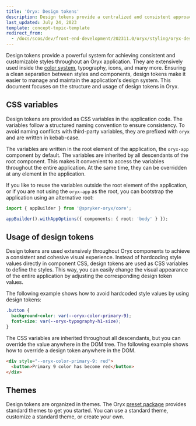 ```yaml
---
title: 'Oryx: Design tokens'
description: Design tokens provide a centralized and consistent approach for styling components in Oryx applications.
last_updated: July 24, 2023
template: concept-topic-template
redirect_from:
  - /docs/scos/dev/front-end-development/202311.0/oryx/styling/oryx-design-tokens.html
---
```


Design tokens provide a powerful system for achieving consistent and customizable styles throughout an Oryx application. They are extensively used inside the [color system](/docs/oryx/building-applications/styling/oryx-color-system.md), typography, icons, and many more. Ensuring a clean separation between styles and components, design tokens make it easier to manage and maintain the application's design system. This document focuses on the structure and usage of design tokens in Oryx.

## CSS variables

Design tokens are provided as CSS variables in the application code. The variables follow a structured naming convention to ensure consistency. To avoid naming conflicts with third-party variables, they are prefixed with `oryx` and are written in kebab-case.

The variables are written in the root element of the application, the `oryx-app` component by default. The variables are inherited by all descendants of the root component. This makes it convenient to access the variables throughout the entire application. At the same time, they can be overridden at any element in the application.

If you like to reuse the variables outside the root element of the application, or if you are not using the `oryx-app` as the root, you can bootstrap the application using an alternative root:

```ts
import { appBuilder } from '@spryker-oryx/core';

appBuilder().withAppOptions({ components: { root: 'body' } });
```

## Usage of design tokens

Design tokens are used extensively throughout Oryx components to achieve a consistent and cohesive visual experience. Instead of hardcoding style values directly in component CSS, design tokens are used as CSS variables to define the styles. This way, you can easily change the visual appearance of the entire application by adjusting the corresponding design token values.

The following example shows how to avoid hardcoded style values by using design tokens:

```css
.button {
  background-color: var(--oryx-color-primary-9);
  font-size: var(--oryx-typography-h1-size);
}
```

The CSS variables are inherited throughout all descendants, but you can override the value anywhere in the DOM tree. The following example shows how to override a design token anywhere in the DOM.

```html
<div style="--oryx-color-primary-9: red">
  <button>Primary 9 color has become red</button>
</div>
```

## Themes

Design tokens are organized in themes. The Oryx [preset package](/docs/oryx/building-applications/oryx-presets.md) provides standard themes to get you started. You can use a standard theme, customize a standard theme, or create your own.

<!-- TODO: add a note link to the theme docs once its ready -->
